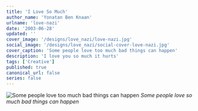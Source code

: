```yaml
---
title: 'I Love So Much'
author_name: 'Yonatan Ben Knaan'
urlname: 'love-nazi'
date: '2003-06-28'
updated: ''
cover_image: '/designs/love_nazi/love-nazi.jpg'
social_image: '/designs/love_nazi/social-cover-love-nazi.jpg'
cover_caption: 'Some people love too much bad things can happen'
description: 'I love you so much it hurts'
tags: ['Creative']
published: true
canonical_url: false
series: false
---
```


![Some people love too much bad things can happen](/designs/love_nazi/love-nazi.svg)
*Some people love so much bad things can happen*











